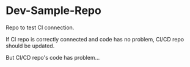 # Dev-Sample-Repo

Repo to test CI connection.

If CI repo is correctly connected and code has no problem, CI/CD repo should be updated.

But CI/CD repo's code has problem...
